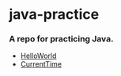 # java-practice

### A repo for practicing Java.

- [HelloWorld](https://github.com/bobinii/java-practice/tree/main/HelloWorld/src/com/bobini/java/practice)
- [CurrentTime](https://github.com/bobinii/java-practice/tree/main/CurrentTime/src/com/bobini/java/practice)

